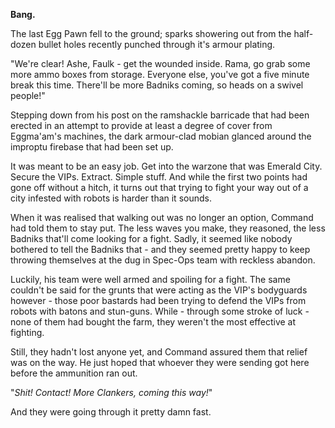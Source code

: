**Bang.**

The last Egg Pawn fell to the ground; sparks showering out from the half-dozen bullet holes recently punched through it's armour plating.

"We're clear! Ashe, Faulk - get the wounded inside. Rama, go grab some more ammo boxes from storage. Everyone else, you've got a five minute break this time. There'll be more Badniks coming, so heads on a swivel people!"

Stepping down from his post on the ramshackle barricade that had been erected in an attempt to provide at least a degree of cover from Eggma'am's machines, the dark armour-clad mobian glanced around the improptu firebase that had been set up. 

It was meant to be an easy job. Get into the warzone that was Emerald City. Secure the VIPs. Extract. Simple stuff. And while the first two points had gone off without a hitch, it turns out that trying to fight your way out of a city infested with robots is harder than it sounds.

When it was realised that walking out was no longer an option, Command had told them to stay put. The less waves you make, they reasoned, the less Badniks that'll come looking for a fight.
Sadly, it seemed like nobody bothered to tell the Badniks that - and they seemed pretty happy to keep throwing themselves at the dug in Spec-Ops team with reckless abandon.

Luckily, his team were well armed and spoiling for a fight. The same couldn't be said for the grunts that were acting as the VIP's bodyguards however -  those poor bastards had been trying to defend the VIPs from robots with batons and stun-guns. While - through some stroke of luck - none of them had bought the farm, they weren't the most effective at fighting.

Still, they hadn't lost anyone yet, and Command assured them that relief was on the way. He just hoped that whoever they were sending got here before the ammunition ran out.

"*Shit! Contact! More Clankers, coming this way!*"

And they were going through it pretty damn fast.